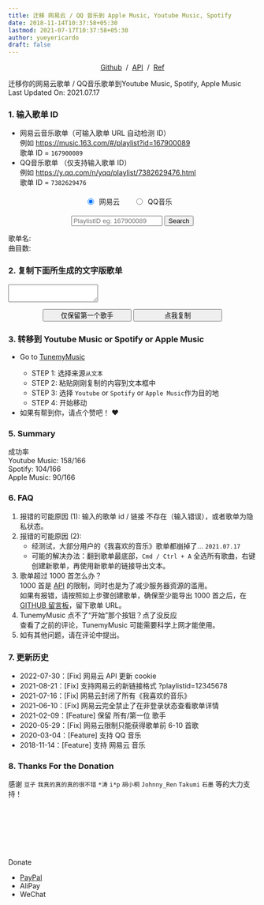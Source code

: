```yaml
---
title: 迁移 网易云 / QQ 音乐到 Apple Music, Youtube Music, Spotify
date: 2018-11-14T10:37:58+05:30
lastmod: 2021-07-17T10:37:58+05:30
author: yueyericardo
draft: false
---
```


<!-- 浮动广告 -->
<!-- 正方形 -->
<!-- <div id="ads-header">
<script async src="https://pagead2.googlesyndication.com/pagead/js/adsbygoogle.js?client=ca-pub-8845711146723582"
crossorigin="anonymous"></script>
<ins class="adsbygoogle"
style="display:block"
data-ad-client="ca-pub-8845711146723582"
data-ad-slot="2259978748"
data-ad-format="auto"
data-full-width-responsive="true"></ins>
<script>
(adsbygoogle = window.adsbygoogle || []).push({});
</script>
</div> -->
<!-- 浮动广告 end -->

<p style="text-align: center ">
    <a target="_blank" href="https://github.com/yueyericardo/Netease-to-Spotify">Github</a> &nbsp;/&nbsp;
    <a target="_blank" href="https://binaryify.github.io/NeteaseCloudMusicApi/#/">API</a> &nbsp;/&nbsp;
    <a target="_blank" href="https://github.com/bjason/163MusicToSpotify">Ref</a>
</p>

<p>迁移你的网易云歌单 / QQ音乐歌单到Youtube Music, Spotify, Apple Music<br>
Last Updated On: 2021.07.17</p>
<h3 id="1-输入网易云的歌单ID"><a href="#1-输入歌单ID" class="headerlink" title="1. 输入歌单ID"></a>1. 输入歌单 ID</h3>
<ul>
  <li>网易云音乐歌单（可输入歌单 URL 自动检测 ID）</li>
    例如 <a target="_blank" href="https://music.163.com/#/playlist?id=167900089">https://music.163.com/#/playlist?id=167900089</a>
    <br>歌单 ID = <code>167900089</code>
    <li>QQ音乐歌单 （仅支持输入歌单 ID）</li>
    例如 <a target="_blank" href="https://y.qq.com/n/yqq/playlist/7382629476.html">https://y.qq.com/n/yqq/playlist/7382629476.html</a>
    <br>歌单 ID = <code>7382629476</code>
</ul>

<div style="text-align: center">
  <div style="display: inline-flex; margin: 5px 10px;">
    <input style="margin:auto 0;" type="radio" name="tag" value="netease" checked>
    <span style="margin:auto 5px; padding: 0 5px;">网易云</span>
  </div>
  <div style="display: inline-flex; margin: 5px 10px;">
    <input style="margin:auto 0;" type="radio" name="tag" value="qq">
    <span style="margin:auto 5px; padding: 0 5px;">QQ音乐</span>
  </div>
</div>

<p style="text-align: center; text-decoration: blink;">
    <input id="playlistId" class="search-input" name="playlistId" placeholder="PlaylistID eg: 167900089">
    <button id="submit" type="submit" class="button-netease">
    <!-- <button class="button-netease"> -->
    <!-- 2021.07.17 博主正在修复中... -->
    Search
    </button>
</p>

<div class="loader" id="loader">
  <div class="dot"></div>
  <div class="dot"></div>
  <div class="dot"></div>
  <div class="dot"></div>
</div>

<p class="result">
    歌单名:  <span id="plname" style="color: #E5001C; font-weight: bold;"></span>
    <br>
    曲目数: <span id="numsongs" style="color: #E5001C; font-weight: bold;"></span>
</p>


<h3 id="2-复制下面所生成的文字版歌单"><a href="#2-复制下面所生成的文字版歌单" class="headerlink" title="2. 复制下面所生成的文字版歌单"></a>2. 复制下面所生成的文字版歌单</h3><p><textarea id="output" name="result" class="textarea">
</textarea></p>
<p style="text-align: center">
  <button id="trimSingers" class="button-netease" style="width: 180;" trimed=0>仅保留第一个歌手
  </button>
    <button id="copy" class="button-netease" style="width: 180;">点我复制
    </button>
</p>

<h3 id="3-转移到-Youtube-Music-or-Spotify-or-Apple-Music"><a href="#3-转移到-Youtube-Music-or-Spotify-or-Apple-Music" class="headerlink" title="3. 转移到 Youtube Music or Spotify or Apple Music"></a>3. 转移到 Youtube Music or Spotify or Apple Music</h3>
<ul>
<li>
    Go to <a class=" a-spotify" target="_blank" href="https://www.tunemymusic.com/zh-CN">TunemyMusic</a>
</li>
    <ul>
    <li>STEP 1: 选择来源<code>从文本</code> </li>
    <li>STEP 2: 粘贴刚刚复制的内容到文本框中</li>
    <li>STEP 3: 选择 <code>Youtube</code> or <code>Spotify</code> or <code>Apple Music</code>作为目的地</li>
    <li>STEP 4: 开始移动</li>
    </ul>
<li>
    如果有帮到你，请点个赞吧！ <span style="cursor: pointer;" onclick="hitlovecounter()"> ❤️ </span><span id="lovecount"></span><span id="lovecountThanks" style="visibility: hidden; color: #E5001C;"> Thanks!</span>
</li>
</ul>

<!-- 手机广告 -->
<!-- <div id="ads-mobile">
<ins class="adsbygoogle"
     style="display:inline-block;width:500px;height:90px"
     data-ad-client="ca-pub-8845711146723582"
     data-ad-slot="7013551905"></ins>
<script>
     (adsbygoogle = window.adsbygoogle || []).push({});
</script>
</div> -->
<!-- 手机广告 end -->

<h3 id="5-Summary"><a href="#5-Summary" class="headerlink" title="5. Summary"></a>5. Summary</h3><p>
成功率<br>
Youtube Music: 158/166  <br>
Spotify: 104/166  <br>
Apple Music: 90/166  <br>
</p>
<h3 id="6-FAQ"><a href="#6-FAQ" class="headerlink" title="6. FAQ"></a>6. FAQ</h3>
<ol>
  <li>报错的可能原因 (1): 输入的歌单 id / 链接 不存在（输入错误），或者歌单为隐私状态。 </li>
  <li>报错的可能原因 (2): <ul>
  <li>经测试，大部分用户的《我喜欢的音乐》歌单都崩掉了... <code>2021.07.17</code></li>
  <li>可能的解决办法：翻到歌单最底部，<code>Cmd / Ctrl + A</code> 全选所有歌曲，右键创建新歌单，再使用新歌单的链接导出文本。
  </li>
  </ul>
  </li>
  <li>歌单超过 1000 首怎么办？<br>
  	1000 首是 <a href="https://binaryify.github.io/NeteaseCloudMusicApi/#/">API</a> 的限制，同时也是为了减少服务器资源的滥用。<br>
	  如果有报错，请按照如上步骤创建歌单，确保至少能导出 1000 首之后，在 <a href="https://github.com/yueyericardo/Netease-to-Youtube-or-Spotify/issues/4">GITHUB 留言板</a>，留下歌单 URL。<br>
  <li>TunemyMusic 点不了“开始”那个按钮？点了没反应<br> 查看了之前的评论，TunemyMusic 可能需要科学上网才能使用。</li>
  <li>如有其他问题，请在评论中提出。</li>
</ol>


### 7. 更新历史
- 2022-07-30：[Fix] 网易云 API 更新 cookie
- 2021-08-21：[Fix] 支持网易云的新链接格式 ?playlistid=12345678
- 2021-07-16：[Fix] 网易云封闭了所有《我喜欢的音乐》
- 2021-06-10：[Fix] 网易云完全禁止了在非登录状态查看歌单详情
- 2021-02-09：[Feature] 保留 所有/第一位 歌手
- 2020-05-29：[Fix] 网易云限制只能获得歌单前 6-10 首歌
- 2020-03-04：[Feature] 支持 QQ 音乐
- 2018-11-14：[Feature] 支持 网易云 音乐


### 8. Thanks For the Donation
感谢 `豆子` `我真的真的真的很不错` `*涛` `i*p` `胡小桐` `Johnny_Ren` `Takumi` `石墨` 等的大力支持！


<!-- donation -->
<div style="margin: 120px 0 150px; position: relative; width: 100%;">
	<a id="github" href="https://github.com/yueyericardo/" target="_blank" class="pos-f tr3" title="Github"></a>
	<div id="DonateText" class="tr3">Donate</div>
	<ul id="donateBox" class="list pos-f tr3">
		<li id="PayPal"><a href="https://www.paypal.me/yyrcd" target="_blank" title="PayPal付款页">PayPal</a></li>
		<li id="AliPay" data-footnote="点击查看支付宝付款码"><a  title="支付宝付款码">AliPay</a></li>
		<li id="WeChat" data-footnote="点击查看微信付款码"><a  title="微信付款码">WeChat</a></li>
	</ul>
	<div id="QRBox" class="pos-f left-100">
		<div id="MainBox"></div>
	</div>
</div>
<!-- donation end -->

<!-- 横向广告Bottom -->
<!-- <ins class="adsbygoogle"
     style="display:block"
     data-ad-client="ca-pub-8845711146723582"
     data-ad-slot="7153406290"
     data-ad-format="auto"
     data-full-width-responsive="true"></ins>
<script>
     (adsbygoogle = window.adsbygoogle || []).push({});
</script> -->
<!-- 横向广告Bottom end -->

<!-- search and show -->
<script type="text/javascript">
    $("#submit").click(function(){
    a = $('input[name="tag"]:checked').val();
    console.log("playlist: " + a)
    qq = false
    if (a == 'qq'){
      var qq = true;
    }
    console.log(qq);

    $("#loader").show();
    var playlistId = $("#playlistId").val();

    if(!playlistId){
      if (qq){
        playlistId = 7382629476;
      }else{
        playlistId = 167900089;
      }
    }
    var url;
    if (qq){
      idIsInt = parseInt(playlistId);
      if (!idIsInt){
        alert("输入的不是歌单id");
        $("#loader").hide();
        return; 
      }
      url = `https://qqapi.yyrcd.com/songlist?id=${playlistId}`;
    }else{
      idIsInt = parseInt(playlistId);
      if (!idIsInt){
        console.log('Input: String, treat as URL, try to extract ID');
        patten = /[\?\&]id=([0-9]+)/g;   // https://music.163.com/#/playlist?id=167900089
        result = patten.exec(playlistId);
        if (result){
          playlistId = result[1];
        }else{
          patten = /playlist\/([0-9]+)/g;  // https://music.163.com/playlist/167900089
          result = patten.exec(playlistId);
          if (result){
            playlistId = result[1];
          }else{
            patten = /playlistid=([0-9]+)/g;  // https://music.163.com/playlistid=167900089
            result = patten.exec(playlistId);
            if (result){
              playlistId = result[1];
            }else{
              alert("输入的不是歌单id / URL无法检测");
              $("#loader").hide();
              return;
            }
          }
        }
        console.log('Find ID:', playlistId);
      }else{
        console.log('Input number: ', playlistId);
      }

      url = `https://music.yyrcd.com/n2s?id=${playlistId}`;
      let pw = localStorage.getItem('pw');
      if (pw) {
        url = `${url}&pw=${pw}`;
      }
    }

    function get_qq(result){
      var list = [];
      var data = result.data;

      console.log(data);

      var playlistName = data.dissname;
      var tracks = data.songlist;
      var numsongs = tracks.length;
      console.log(tracks);
      console.log(tracks.length);

      for (i=0; i<tracks.length; i++){
          var title = tracks[i].songname;
          singers = tracks[i].singer;
          singers_list = []
          for (j=0; j<singers.length; j++){
            singers_list.push(singers[j].name);
          }
          author = singers_list.join(" / ");
          var custom = title +' - '+ author +'\n' ;
          list.push(custom);
          }
      output = list.join("");
      return [output, playlistName, numsongs];
    }

    $.ajax({
        type: "GET",
        url: url,
        dataType: 'json',
        success: function(result){
            console.log(result);
            if (qq){
              [output, playlistName, numsongs] = get_qq(result);
            }else{
              var output = result.info;
              var playlistName = result.playlistName;
              var numsongs = result.numsongs;
            }
            $("#output").val(output);
            $('#plname').text(playlistName);
            $('#numsongs').text(numsongs);
            $("#loader").hide();
            sessionStorage.setItem('tmpplaylist', output);
            return false;
            },
        error: function(request) {
            alert("此歌单（包括大部分用户的《我喜欢的音乐》歌单都）暂时无法访问，请查看 FAQ 中可能的解决办法");
            $("#loader").hide();
            return false;
          }
        });
    });
</script>

<!-- copy -->
<script>
    function copyArticle(event){
    const range = document.createRange();
    range.selectNode(document.getElementById('output'));
    const selection = window.getSelection();
    if(selection.rangeCount > 0) selection.removeAllRanges();
    selection.addRange(range);

    document.execCommand('copy');
    }
    function trimSingers(){
      trimbnt = document.getElementById('trimSingers');
      trimed = parseInt(trimbnt.getAttribute('trimed'));
      tmpplaylist = sessionStorage.getItem('tmpplaylist');
      if (tmpplaylist == null){
        return 0;
      }
      console.log(trimed);
      if (trimed){
        console.log('undo');
        trimbnt.setAttribute('trimed', 0);
        trimbnt.innerText = '仅保留第一个歌手';
      }else{
        console.log('trim');
        tmpplaylist = tmpplaylist.replace(/\/[^\-]+\n/g, '\n');  // [^\-]+ 排除/在歌名中的情况
        trimbnt.setAttribute('trimed', 1);
        trimbnt.innerText = '保留所有歌手';
      }
      $("#output").val(tmpplaylist);

    }

    document.getElementById('copy').addEventListener('click', copyArticle, false);
    document.getElementById('trimSingers').addEventListener('click', trimSingers, false);
</script>

<!-- lovecount -->
<script>
function loadlovecounter() {
    var xhr = new XMLHttpRequest();
    xhr.open("GET", "https://api.countapi.xyz/info/yyrcd.com/n2s-love-count");
    xhr.responseType = "json";
    var count = document.getElementById('lovecount');
    xhr.onload = function() {
      count.innerText = this.response.value;
    }
    xhr.send();
}

loadlovecounter()

function hitlovecounter() {
    var xhr = new XMLHttpRequest();
    xhr.open("GET", "https://api.countapi.xyz/hit/yyrcd.com/n2s-love-count");
    xhr.responseType = "json";
    var count = document.getElementById('lovecount');
    var countThanks = document.getElementById('lovecountThanks');
    xhr.onload = function() {
      count.innerText = this.response.value;
      countThanks.style.visibility = "visible";
    }
    xhr.send();
}
</script>

<!-- donation -->
<script>
jQuery(document).ready(function() {
	var QRBox	=	$('#QRBox');
	var MainBox	=	$('#MainBox');
	var AliPayQR	=	'/images/zhifubao.jpeg';
	var WeChanQR	=	'/images/weixin.jpeg';


	function showQR(QR) {
		if (QR) {
			MainBox.css('background-image','url('+QR+')');
		}
		$('#DonateText,#donateBox,#github').addClass('blur');
		QRBox.fadeIn(300,function(argument) {
			MainBox.addClass('showQR');
		});
	}

	$('#donateBox>li').click(function(event) {
		var thisID	=	$(this).attr('id');
		if (thisID === 'AliPay') {
			showQR(AliPayQR);
		} else if (thisID === 'WeChat') {
			showQR(WeChanQR);
		}
	});

	MainBox.click(function(event) {
		MainBox.removeClass('showQR').addClass('hideQR');
		setTimeout (function(a) {
			QRBox.fadeOut(300,function(argument) {
				MainBox.removeClass('hideQR');
			});
			$('#DonateText,#donateBox,#github').removeClass('blur');
		},600);

	});
});
</script>
